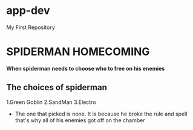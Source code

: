 # app-dev
My First Repository

# SPIDERMAN HOMECOMING
**When spiderman needs to choose who to free on his enemies**
## The choices of spiderman 
1.Green Goblin
2.SandMan
3.Electro

- The one that picked is none. It is because he broke the rule and spell that's why all of his enemies got off
on the chamber 
